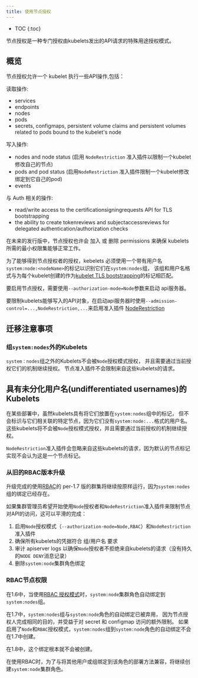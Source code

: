 ```yaml
---
title: 使用节点授权
---
```


* TOC
{:toc}

节点授权是一种专门授权由kubelets发出的API请求的特殊用途授权模式。

## 概览

节点授权允许一个 kubelet 执行一些API操作,包括：

读取操作:

* services
* endpoints
* nodes
* pods
* secrets, configmaps, persistent volume claims and persistent volumes related to pods bound to the kubelet's node

写入操作:

* nodes and node status (启用 `NodeRestriction` 准入插件以限制一个kubelet修改自己的节点)
* pods and pod status (启用`NodeRestriction` 准入插件限制一个kubelet修改绑定到它自己的pod)
* events

与 Auth 相关的操作:

* read/write access to the certificationsigningrequests API for TLS bootstrapping
* the ability to create tokenreviews and subjectaccessreviews for delegated authentication/authorization checks

在未来的发行版中，节点授权也许会 加入 或 删除 permissions 来确保 kubelets 所需的最小权限集能够正常工作。

为了能够得到节点授权者的授权，kebelets 必须使用一个带有用户名`system:node:<nodeName>`的标记以识别它们在`system:nodes`组，
该组和用户名格式与为每个kubelet创建的作为[kubelet TLS bootstrapping](/docs/admin/kubelet-tls-bootstrapping/)的标记相匹配。

要启用节点授权，需要使用`--authorization-mode=Node`参数来启动 api服务器。

要限制kubelets能够写入的API对象，在启动api服务器时使用`--admission-control=...,NodeRestriction,...`来启用准入插件 [NodeRestriction](/docs/admin/admission-controllers#NodeRestriction)

## 迁移注意事项

### 组`system:nodes`外的Kubelets

`system：nodes`组之外的Kubelets不会被`Node`授权模式授权，
并且需要通过当前授权它们的机制继续授权。
节点准入插件不会限制来自这些kubelets的请求。

## 具有未分化用户名(undifferentiated usernames)的 Kubelets

在某些部署中，虽然kubelets具有将它们放置在`system:nodes`组中的标记，
但不会标识与它们相关联的特定节点，因为它们没有`system:node:...`格式的用户名。 
这些kubelets将不会被`Node`授权模式授权，并且需要通过当前授权的机制继续授权。

`NodeRestriction`准入插件会忽略来自这些kubelets的请求，因为默认的节点标记实现不会认为这是一个节点标记。

### 从旧的RBAC版本升级

升级完成的使用[RBAC](/docs/admin/authorization/rbac/)的 per-1.7 版的群集将继续按原样运行，因为`system:nodes`组的绑定已经存在。

如果集群管理员希望开始使用`Node`授权者和`NodeRestriction`准入插件来限制节点对API的访问，这可以平滑的完成：

1. 启用`Node`授权模式（`--authorization-mode=Node,RBAC`）和`NodeRestriction`准入插件
2. 确保所有kubelets的凭据符合 组/用户名 要求
3. 审计 apiserver logs 以确保`Node`授权者不拒绝来自kubelets的请求（没有持久的`NODE DENY`消息记录）
4. 删除`system:node`集群角色绑定

### RBAC节点权限

在1.6中，当使用[RBAC 授权模式](/docs/admin/authorization/rbac/)时，`system:node`集群角色自动绑定到`system:nodes`组。

在1.7中，`system:nodes`组与`system:node`角色的自动绑定已被弃用，
因为节点授权人完成相同的目的，并受益于对 secret 和 configmap 访问的额外限制。
如果启用了`Node`和`RBAC`授权模式，`system:nodes`组到`system:node`角色的自动绑定不会在1.7中创建。

在1.8中，这个绑定根本就不会被创建。

在使用RBAC时，为了与将其他用户或组绑定到该角色的部署方法兼容，将继续创建`system:node`集群角色。